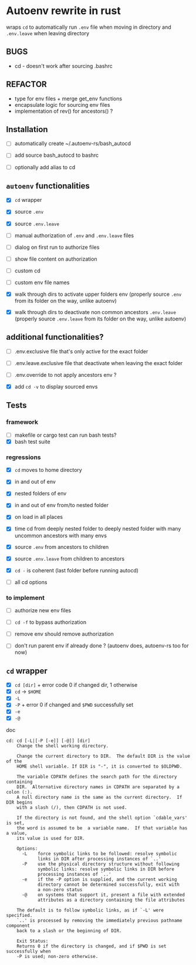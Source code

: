 # Autoenv rewrite in rust

wraps `cd` to automatically run `.env` file when moving in directory and `.env.leave` when leaving directory

## BUGS
- cd - doesn't work after sourcing .bashrc


## REFACTOR
- type for env files + merge get_env functions
- encapsulate logic for sourcing env files
- implementation of rev() for ancestors() ?


## Installation
-[ ] automatically create ~/.autoenv-rs/bash_autocd
-[ ] add source bash_autocd to bashrc
-[ ] optionally add alias to cd


## `autoenv` functionalities

-[x] `cd` wrapper
-[x] source `.env`
-[x] source `.env.leave`
-[ ] manual authorization of `.env` and `.env.leave` files
-[ ] dialog on first run to authorize files
-[ ] show file content on authorization

-[ ] custom cd
-[ ] custom env file names
-[x] walk through dirs to activate upper folders env (properly source `.env` from its folder on the way, unlike autoenv)
-[x] walk through dirs to deactivate non common ancestors `.env.leave` (properly source `.env.leave` from its folder on the way, unlike autoenv)


## additional functionalities?
-[ ] .env.exclusive file that's only active for the exact folder
-[ ] .env.leave.exclusive file that deactivate when leaving the exact folder

-[ ] .env.override to not apply ancestors env ?

-[x] add `cd -v` to display sourced envs


## Tests
### framework
-[ ] makefile or cargo test can run bash tests?
-[x] bash test suite

### regressions
-[x] `cd` moves to home directory
-[x] in and out of env
-[x] nested folders of env
-[x] in and out of env from/to nested folder
-[x] on load in all places
-[x] time cd from deeply nested folder to deeply nested folder with many uncommon ancestors with many envs
-[x] source `.env` from ancestors to children
-[x] source `.env.leave` from children to ancestors
-[x] `cd -` is coherent (last folder before running autocd)

-[ ] all cd options

### to implement
-[ ] authorize new env files
-[ ] `cd -f` to bypass authorization
-[ ] remove env should remove authorization

-[ ] don't run parent env if already done ? (autoenv does, autoenv-rs too for now)


## `cd` wrapper

-[x] `cd [dir]` + error code 0 if changed dir, 1 otherwise
-[x] `cd` -> `$HOME`
-[x] `-L`
-[x] `-P` + error 0 if changed and `$PWD` successfully set
-[x] `-e`
-[x] `-@`

doc
```
cd: cd [-L|[-P [-e]] [-@]] [dir]
    Change the shell working directory.
    
    Change the current directory to DIR.  The default DIR is the value of the
    HOME shell variable. If DIR is "-", it is converted to $OLDPWD.
    
    The variable CDPATH defines the search path for the directory containing
    DIR.  Alternative directory names in CDPATH are separated by a colon (:).
    A null directory name is the same as the current directory.  If DIR begins
    with a slash (/), then CDPATH is not used.
    
    If the directory is not found, and the shell option `cdable_vars' is set,
    the word is assumed to be  a variable name.  If that variable has a value,
    its value is used for DIR.
    
    Options:
      -L	force symbolic links to be followed: resolve symbolic
    		links in DIR after processing instances of `..'
      -P	use the physical directory structure without following
    		symbolic links: resolve symbolic links in DIR before
    		processing instances of `..'
      -e	if the -P option is supplied, and the current working
    		directory cannot be determined successfully, exit with
    		a non-zero status
      -@	on systems that support it, present a file with extended
    		attributes as a directory containing the file attributes
    
    The default is to follow symbolic links, as if `-L' were specified.
    `..' is processed by removing the immediately previous pathname component
    back to a slash or the beginning of DIR.
    
    Exit Status:
    Returns 0 if the directory is changed, and if $PWD is set successfully when
    -P is used; non-zero otherwise.
```
